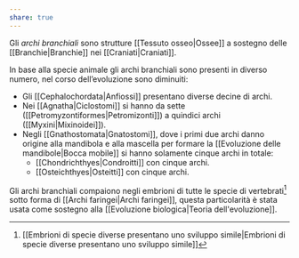 ```yaml
---
share: true
---
```

Gli *archi branchiali* sono strutture [[Tessuto osseo|Ossee]] a sostegno delle [[Branchie|Branchie]] nei [[Craniati|Craniati]].

In base alla specie animale gli archi branchiali sono presenti in diverso numero, nel corso dell’evoluzione sono diminuiti:
- Gli [[Cephalochordata|Anfiossi]] presentano diverse decine di archi.
- Nei [[Agnatha|Ciclostomi]] si hanno da sette ([[Petromyzontiformes|Petromizonti]]) a quindici archi ([[Myxini|Mixinoidei]]).
- Negli [[Gnathostomata|Gnatostomi]], dove i primi due archi danno origine alla mandibola e alla mascella per formare la [[Evoluzione delle mandibole|Bocca mobile]] si hanno solamente cinque archi in totale:
	- [[Chondrichthyes|Condroitti]] con cinque archi.
	- [[Osteichthyes|Osteitti]] con cinque archi.

Gli archi branchiali compaiono negli embrioni di tutte le specie di vertebrati[^1] sotto forma di [[Archi faringei|Archi faringei]], questa particolarità è stata usata come sostegno alla [[Evoluzione biologica|Teoria dell'evoluzione]].

[^1]: [[Embrioni di specie diverse presentano uno sviluppo simile|Embrioni di specie diverse presentano uno sviluppo simile]]